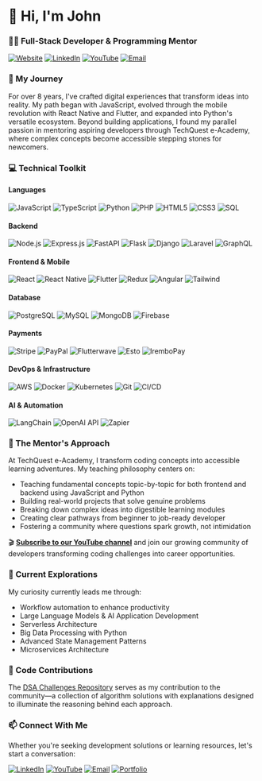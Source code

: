 # 👋 Hi, I'm John
### 👨‍💻 Full-Stack Developer & Programming Mentor

[![Website](https://img.shields.io/badge/Website-nijohn.dev-brightgreen?style=flat-square&logo=mozilla)](https://nijohn.dev)
[![LinkedIn](https://img.shields.io/badge/LinkedIn-Connect-blue?style=flat-square&logo=linkedin)](https://www.linkedin.com/in/john-niyontwali-816549111/)
[![YouTube](https://img.shields.io/badge/YouTube-TechQuest_eAcademy-red?style=flat-square&logo=youtube)](https://www.youtube.com/@TechQuest-eAcademy/videos)
[![Email](https://img.shields.io/badge/Email-nijohn0006%40gmail.com-red?style=flat-square&logo=gmail)](mailto:nijohn0006@gmail.com)

### 🚀 My Journey

For over 8 years, I've crafted digital experiences that transform ideas into reality. My path began with JavaScript, evolved through the mobile revolution with React Native and Flutter, and expanded into Python's versatile ecosystem. Beyond building applications, I found my parallel passion in mentoring aspiring developers through TechQuest e-Academy, where complex concepts become accessible stepping stones for newcomers.

### 💻 Technical Toolkit

#### Languages
![JavaScript](https://img.shields.io/badge/JavaScript-Advanced-F7DF1E?style=flat-square&logo=javascript)
![TypeScript](https://img.shields.io/badge/TypeScript-Advanced-3178C6?style=flat-square&logo=typescript)
![Python](https://img.shields.io/badge/Python-Intermediate-3776AB?style=flat-square&logo=python)
![PHP](https://img.shields.io/badge/PHP-Advanced-777BB4?style=flat-square&logo=php)
![HTML5](https://img.shields.io/badge/HTML5-Advanced-E34F26?style=flat-square&logo=html5)
![CSS3](https://img.shields.io/badge/CSS3-Advanced-1572B6?style=flat-square&logo=css3)
![SQL](https://img.shields.io/badge/SQL-Advanced-4479A1?style=flat-square&logo=postgresql)

#### Backend
![Node.js](https://img.shields.io/badge/Node.js-Advanced-339933?style=flat-square&logo=nodedotjs)
![Express.js](https://img.shields.io/badge/Express-Advanced-000000?style=flat-square&logo=express)
![FastAPI](https://img.shields.io/badge/FastAPI-Intermediate-009688?style=flat-square&logo=fastapi)
![Flask](https://img.shields.io/badge/Flask-Intermediate-000000?style=flat-square&logo=flask)
![Django](https://img.shields.io/badge/Django-Intermediate-092E20?style=flat-square&logo=django)
![Laravel](https://img.shields.io/badge/Laravel-Intermediate-FF2D20?style=flat-square&logo=laravel)
![GraphQL](https://img.shields.io/badge/GraphQL-Advanced-E10098?style=flat-square&logo=graphql)

#### Frontend & Mobile
![React](https://img.shields.io/badge/React-Advanced-61DAFB?style=flat-square&logo=react)
![React Native](https://img.shields.io/badge/React_Native-Advanced-61DAFB?style=flat-square&logo=react)
![Flutter](https://img.shields.io/badge/Flutter-Intermediate-02569B?style=flat-square&logo=flutter)
![Redux](https://img.shields.io/badge/Redux-Advanced-764ABC?style=flat-square&logo=redux)
![Angular](https://img.shields.io/badge/Angular-Advanced-DD0031?style=flat-square&logo=angular)
![Tailwind](https://img.shields.io/badge/Tailwind-Advanced-06B6D4?style=flat-square&logo=tailwindcss)

#### Database
![PostgreSQL](https://img.shields.io/badge/PostgreSQL-Advanced-4169E1?style=flat-square&logo=postgresql)
![MySQL](https://img.shields.io/badge/MySQL-Advanced-4479A1?style=flat-square&logo=mysql)
![MongoDB](https://img.shields.io/badge/MongoDB-Advanced-47A248?style=flat-square&logo=mongodb)
![Firebase](https://img.shields.io/badge/Firebase-Advanced-FFCA28?style=flat-square&logo=firebase)

#### Payments
![Stripe](https://img.shields.io/badge/Stripe-Intermediate-008CDD?style=flat-square&logo=stripe)
![PayPal](https://img.shields.io/badge/PayPal-Intermediate-00457C?style=flat-square&logo=paypal)
![Flutterwave](https://img.shields.io/badge/Flutterwave-Intermediate-1A0DAB?style=flat-square)
![Esto](https://img.shields.io/badge/Esto-Intermediate-6772E5?style=flat-square)
![IremboPay](https://img.shields.io/badge/IremboPay-Intermediate-FF6C37?style=flat-square)

#### DevOps & Infrastructure
![AWS](https://img.shields.io/badge/AWS-Intermediate-232F3E?style=flat-square&logo=amazonaws)
![Docker](https://img.shields.io/badge/Docker-Intermediate-2496ED?style=flat-square&logo=docker)
![Kubernetes](https://img.shields.io/badge/K8s-Intermediate-326CE5?style=flat-square&logo=kubernetes)
![Git](https://img.shields.io/badge/Git-Advanced-F05032?style=flat-square&logo=git)
![CI/CD](https://img.shields.io/badge/CI/CD-Intermediate-2088FF?style=flat-square&logo=githubactions)

#### AI & Automation
![LangChain](https://img.shields.io/badge/LangChain-Intermediate-000000?style=flat-square)
![OpenAI API](https://img.shields.io/badge/OpenAI_API-Intermediate-412991?style=flat-square&logo=openai)
![Zapier](https://img.shields.io/badge/Zapier-Intermediate-FF4A00?style=flat-square&logo=zapier)

### 🧠 The Mentor's Approach

At TechQuest e-Academy, I transform coding concepts into accessible learning adventures. My teaching philosophy centers on:

- Teaching fundamental concepts topic-by-topic for both frontend and backend using JavaScript and Python
- Building real-world projects that solve genuine problems
- Breaking down complex ideas into digestible learning modules
- Creating clear pathways from beginner to job-ready developer
- Fostering a community where questions spark growth, not intimidation

🎬 **[Subscribe to our YouTube channel](https://www.youtube.com/@TechQuest-eAcademy/videos)** and join our growing community of developers transforming coding challenges into career opportunities.

### 🌱 Current Explorations

My curiosity currently leads me through:
- Workflow automation to enhance productivity
- Large Language Models & AI Application Development
- Serverless Architecture
- Big Data Processing with Python
- Advanced State Management Patterns
- Microservices Architecture

### 🧩 Code Contributions

The [DSA Challenges Repository](https://github.com/niyontwali/js-daily-dsa-challenges) serves as my contribution to the community—a collection of algorithm solutions with explanations designed to illuminate the reasoning behind each approach.

### 📫 Connect With Me

Whether you're seeking development solutions or learning resources, let's start a conversation:

[![LinkedIn](https://img.shields.io/badge/LinkedIn-Connect-0A66C2?style=flat-square&logo=linkedin)](https://www.linkedin.com/in/john-niyontwali-816549111/)
[![YouTube](https://img.shields.io/badge/YouTube-Subscribe-FF0000?style=flat-square&logo=youtube)](https://www.youtube.com/@TechQuest-eAcademy/videos)
[![Email](https://img.shields.io/badge/Email-Contact-EA4335?style=flat-square&logo=gmail)](mailto:nijohn0006@gmail.com)
[![Portfolio](https://img.shields.io/badge/Portfolio-Visit-14A800?style=flat-square&logo=safari)](https://nijohn.dev)
